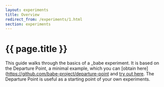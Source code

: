 ```yaml
---
layout: experiments
title: Overview
redirect_from: /experiments/1.html
section: experiments
---
```


# {{ page.title }}

This guide walks through the basics of a _babe experiment. It is based on the Departure Point, a minimal example, which you can [obtain here](https://github.com/babe-project/departure-point and [try out here](https://departure-point.netlify.com). The Departure Point is useful as a starting point of your own experiments.


